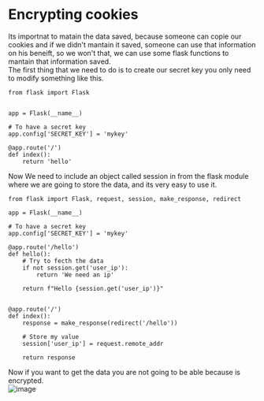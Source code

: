 # Encrypting cookies
Its importnat to matain the data saved, because someone can copie our cookies and if we didn't mantain it saved, someone can use that information on his beneift, so we won't that, we can use some flask functions to mantain that information saved. <br />
The first thing that we need to do is to create our secret key you only need to modify something like this. <br />
```
from flask import Flask


app = Flask(__name__)

# To have a secret key
app.config['SECRET_KEY'] = 'mykey'

@app.route('/')
def index():
    return 'hello'
```
Now We need to include an object called session in from the flask module where we are going to store the data, and its very easy to use it.
```
from flask import Flask, request, session, make_response, redirect

app = Flask(__name__)

# To have a secret key
app.config['SECRET_KEY'] = 'mykey'

@app.route('/hello')
def hello():
    # Try to fecth the data
    if not session.get('user_ip'):
        return 'We need an ip'
    
    return f"Hello {session.get('user_ip')}"
    

@app.route('/')
def index():
    response = make_response(redirect('/hello'))
    
    # Store my value 
    session['user_ip'] = request.remote_addr

    return response
```
Now if you want to get the data you are not going to be able because is encrypted.<br />
![image](https://user-images.githubusercontent.com/66882463/173627158-c966eab4-f995-4c53-9d9f-ec33f91bad93.png)


